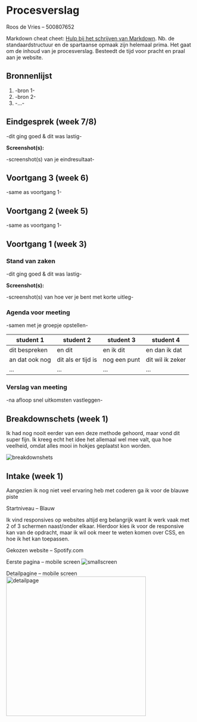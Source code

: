 # Procesverslag
Roos de Vries – 500807652

Markdown cheat cheet: [Hulp bij het schrijven van Markdown](https://github.com/adam-p/markdown-here/wiki/Markdown-Cheatsheet). Nb. de standaardstructuur en de spartaanse opmaak zijn helemaal prima. Het gaat om de inhoud van je procesverslag. Besteedt de tijd voor pracht en praal aan je website.



## Bronnenlijst
1. -bron 1-
2. -bron 2-
3. -...-



## Eindgesprek (week 7/8)

-dit ging goed & dit was lastig-

**Screenshot(s):**

-screenshot(s) van je eindresultaat-



## Voortgang 3 (week 6)

-same as voortgang 1-



## Voortgang 2 (week 5)

-same as voortgang 1-



## Voortgang 1 (week 3)

### Stand van zaken

-dit ging goed & dit was lastig-

**Screenshot(s):**

-screenshot(s) van hoe ver je bent met korte uitleg-

### Agenda voor meeting

-samen met je groepje opstellen-

| student 1      | student 2          | student 3    | student 4        |
| ---            | ---                | ---          | ---              |
| dit bespreken  | en dit             | en ik dit    | en dan ik dat    |
| an dat ook nog | dit als er tijd is | nog een punt | dit wil ik zeker |
| ...            | ...                | ...          | ...              |

### Verslag van meeting

-na afloop snel uitkomsten vastleggen-



## Breakdownschets (week 1)


Ik had nog nooit eerder van een deze methode gehoord, maar vond dit super fijn. Ik kreeg echt het idee het allemaal wel mee valt, qua hoe veelheid, omdat alles mooi in hokjes geplaatst kon worden.

<img src="images/Breakdownschets.png" alt="breakdownshets">



## Intake (week 1)
Aangezien ik nog niet veel ervaring heb met coderen ga ik voor de blauwe piste

Startniveau – Blauw

Ik vind responsives op websites altijd erg belangrijk want ik werk vaak met 2 of 3 schermen naast/onder elkaar. 
Hierdoor kies ik voor de responsive kan van de opdracht, maar ik wil ook meer te weten komen over CSS, en hoe ik het kan toepassen.

Gekozen website – Spotify.com

Eerste pagina – mobile screen
<img src="images/smallscreen.png" alt="smallscreen">

Detailpagine – mobile screen
<img src="images/detailpage.png" width="375px" alt="detailpage">
